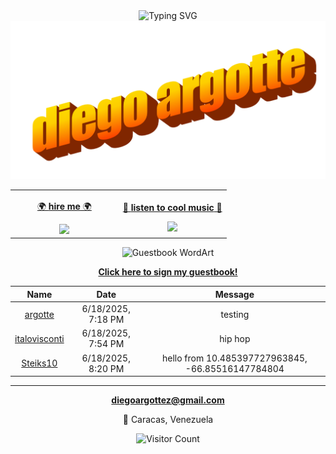 <div align="center">

<img src="https://readme-typing-svg.herokuapp.com?font=Comic+Sans+MS&size=25&duration=3000&pause=1000&color=FF6B6B&background=000000&center=true&vCenter=true&multiline=true&width=600&height=120&lines=+Software+Engineer+;+Building+Cool+Stuff+;clearly+not+a+designer" alt="Typing SVG" />

</div>

<div align="center">

<img src="https://github.com/argotte/argotte/blob/main/assets/wordart.png?raw=true" alt="DIEGO ARGOTTE WordArt" width="600">

</div>

<div align="center">

<table align="center">
<tr>
<td align="center" width="50%">

[🌍 **hire me** 🌍](https://www.linkedin.com/in/diego-argotte-2a82441a8/)

<img src="https://media.giphy.com/media/L1R1tvI9svkIWwpVYr/giphy.gif" width="240">

</td>
<td align="center" width="50%">

[🎵 **listen to cool music** 🎵](https://www.youtube.com/watch?v=MT01gsqbX7c&ab_channel=WarmSocksGleckto)

<img src="https://media.giphy.com/media/3o7qDEq2bMbcbPRQ2c/giphy.gif" width="240">

</td>
</tr>
</table>

</div>

<div align="center">

<img src="https://readme-typing-svg.herokuapp.com?font=Creepster&size=45&duration=2000&pause=500&color=FF6B9D&background=000000&center=true&vCenter=true&multiline=true&width=600&height=120&lines=+G+U+E+S+T+B+O+O+K+;✨+ADD+A+NEW+ENTRY+✨" alt="Guestbook WordArt" />

<br>

**[Click here to sign my guestbook!](https://github.com/argotte/argotte/issues/1)**

</div>

<div align="center">

<!-- Guestbook -->
| Name | Date | Message |
|:---:|:---:|:---:|
| [argotte](https://github.com/argotte) | 6/18/2025, 7:18 PM | testing |
| [italovisconti](https://github.com/italovisconti) | 6/18/2025, 7:54 PM | hip hop |
| [Steiks10](https://github.com/Steiks10) | 6/18/2025, 8:20 PM | hello from 10.485397727963845, -66.85516147784804 |
<!-- Guestbook -->

</div>

---

<div align="center">

**diegoargottez@gmail.com**

📍 Caracas, Venezuela

</div>

<div align="center">

![Visitor Count](https://profile-counter.glitch.me/argotte/count.svg)

</div>

